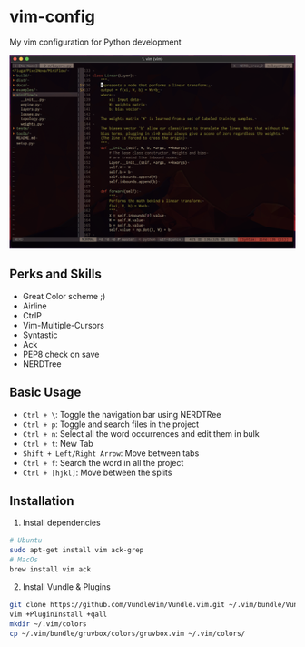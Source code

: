# vim-config
My vim configuration for Python development

![](./screenshot.new.png)

## Perks and Skills
- Great Color scheme ;)
- Airline
- CtrlP
- Vim-Multiple-Cursors
- Syntastic
- Ack
- PEP8 check on save
- NERDTree

## Basic Usage
- `Ctrl + \`: Toggle the navigation bar using NERDTRee
- `Ctrl + p`: Toggle and search files in the project
- `Ctrl + n`: Select all the word occurrences and edit them in bulk
- `Ctrl + t`: New Tab
- `Shift + Left/Right Arrow`: Move between tabs
- `Ctrl + f`: Search the word in all the project
- `Ctrl + [hjkl]`: Move between the splits

## Installation
1. Install dependencies
```bash
# Ubuntu
sudo apt-get install vim ack-grep
# MacOs
brew install vim ack
```

2. Install Vundle & Plugins
```bash
git clone https://github.com/VundleVim/Vundle.vim.git ~/.vim/bundle/Vundle.vim
vim +PluginInstall +qall
mkdir ~/.vim/colors
cp ~/.vim/bundle/gruvbox/colors/gruvbox.vim ~/.vim/colors/
```
